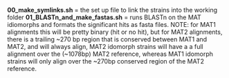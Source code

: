 **00_make_symlinks.sh** = the set up file to link the strains into the working folder
**01_BLASTn_and_make_fastas.sh** = runs BLASTn on the MAT idiomorphs and formats the significant hits as fasta files. 
  NOTE: for MAT1 alignments this will be pretty binary (hit or no hit), but for MAT2 alignments, there is a trailing ~270 bp region that is conserved between MAT1 and MAT2, and will always align, MAT2 idomorph strains will have a a full alignment over the (~1078bp) MAT2 reference, whereas MAT1 idomorph strains will only align over the ~270bp conserved region of the MAT2 reference.
